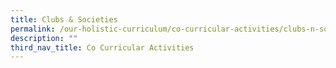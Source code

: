 ```yaml
---
title: Clubs & Societies
permalink: /our-holistic-curriculum/co-curricular-activities/clubs-n-societies/entrepreneur-club
description: ""
third_nav_title: Co Curricular Activities
---
```



